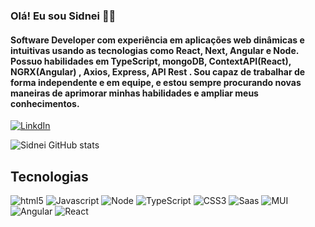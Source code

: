 ### Olá! Eu sou Sidnei 🖐🏽

#### Software Developer com experiência em aplicações web dinâmicas e intuitivas usando as tecnologias como React, Next, Angular e Node. Possuo habilidades em TypeScript, mongoDB, ContextAPI(React), NGRX(Angular) , Axios, Express, API Rest . Sou capaz de trabalhar de forma independente e em equipe, e estou sempre procurando novas maneiras de aprimorar minhas habilidades e ampliar meus conhecimentos.



[![LinkdIn](https://img.shields.io/badge/LinkedIn-0077B5?style=for-the-badge&logo=linkedin&logoColor=white)](https://www.linkedin.com/in/sidnei-da-rocha-silva-89657613a/)


![Sidnei GitHub stats](https://github-readme-stats.vercel.app/api?username=sidneidarochasilva&show_icons=true&theme=dracula)

## Tecnologias

<div style="display: inline-block">
  <img  alt='html5' src='https://img.shields.io/badge/HTML5-E34F26?style=for-the-badge&logo=html5&logoColor=white'/>
  <img  alt='Javascript' src='https://img.shields.io/badge/JavaScript-F7DF1E?style=for-the-badge&logo=javascript&logoColor=black'/>
  <img  alt='Node' src='https://img.shields.io/badge/Node.js-43853D?style=for-the-badge&logo=node.js&logoColor=white'/>
  <img  alt='TypeScript' src='https://img.shields.io/badge/TypeScript-007ACC?style=for-the-badge&logo=typescript&logoColor=white'/>
  <img  alt='CSS3' src='https://img.shields.io/badge/CSS3-1572B6?style=for-the-badge&logo=css3&logoColor=white'/>
  <img  alt='Saas' src='https://img.shields.io/badge/Sass-CC6699?style=for-the-badge&logo=sass&logoColor=white'/>
  <img  alt='MUI' src='https://img.shields.io/badge/Material--UI-0081CB?style=for-the-badge&logo=material-ui&logoColor=white'/>
  <img  alt='Angular' src='https://img.shields.io/badge/Angular-DD0031?style=for-the-badge&logo=angular&logoColor=white'/>
  <img  alt='React' src='https://img.shields.io/badge/React-20232A?style=for-the-badge&logo=react&logoColor=61DAFB'/>
</div>

